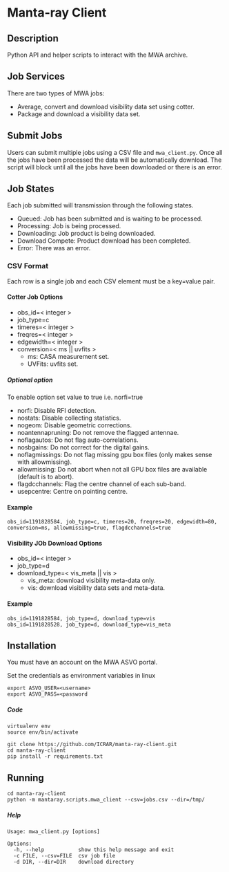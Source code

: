 # Manta-ray Client

## Description

Python API and helper scripts to interact with the MWA archive. 

## Job Services

There are two types of MWA jobs: 
* Average, convert and download visibility data set using cotter.
* Package and download a visibility data set. 

## Submit Jobs

Users can submit multiple jobs using a CSV file and `mwa_client.py`. 
Once all the jobs have been processed the data will be automatically download.
The script will block until all the jobs have been downloaded or there is an error.

## Job States

Each job submitted will transmission through the following states.

* Queued: Job has been submitted and is waiting to be processed. 
* Processing: Job is being processed. 
* Downloading: Job product is being downloaded.
* Download Compete: Product download has been completed.
* Error: There was an error. 

### CSV Format

Each row is a single job and each CSV element must be a key=value pair. 

#### Cotter Job Options

* obs_id=< integer >
* job_type=c
* timeres=< integer >
* freqres=< integer >
* edgewidth=< integer >
* conversion=< ms || uvfits >
  - ms: CASA measurement set. 
  - UVFits: uvfits set.

##### Optional option
To enable option set value to true i.e. norfi=true

* norfi: Disable RFI detection.
* nostats: Disable collecting statistics.
* nogeom: Disable geometric corrections.
* noantennapruning: Do not remove the flagged antennae.
* noflagautos: Do not flag auto-correlations.
* nosbgains: Do not correct for the digital gains.
* noflagmissings: Do not flag missing gpu box files (only makes sense with allowmissing).
* allowmissing: Do not abort when not all GPU box files are available (default is to abort).
* flagdcchannels: Flag the centre channel of each sub-band.
* usepcentre: Centre on pointing centre.

#### Example

```
obs_id=1191828584, job_type=c, timeres=20, freqres=20, edgewidth=80, conversion=ms, allowmissing=true, flagdcchannels=true
```

#### Visibility JOb Download Options

* obs_id=< integer >
* job_type=d
* download_type=< vis_meta || vis >
  - vis_meta: download visibility meta-data only. 
  - vis: download visibility data sets and meta-data. 

#### Example

```
obs_id=1191828584, job_type=d, download_type=vis
obs_id=1191828528, job_type=d, download_type=vis_meta
```

## Installation

You must have an account on the MWA ASVO portal.

Set the credentials as environment variables in linux
```
export ASVO_USER=<username>
export ASVO_PASS=<password
```

##### Code

```
virtualenv env
source env/bin/activate

git clone https://github.com/ICRAR/manta-ray-client.git
cd manta-ray-client
pip install -r requirements.txt
```

## Running

```
cd manta-ray-client
python -m mantaray.scripts.mwa_client --csv=jobs.csv --dir=/tmp/
```

##### Help

```
Usage: mwa_client.py [options]

Options:
  -h, --help           show this help message and exit
  -c FILE, --csv=FILE  csv job file
  -d DIR, --dir=DIR    download directory
```

